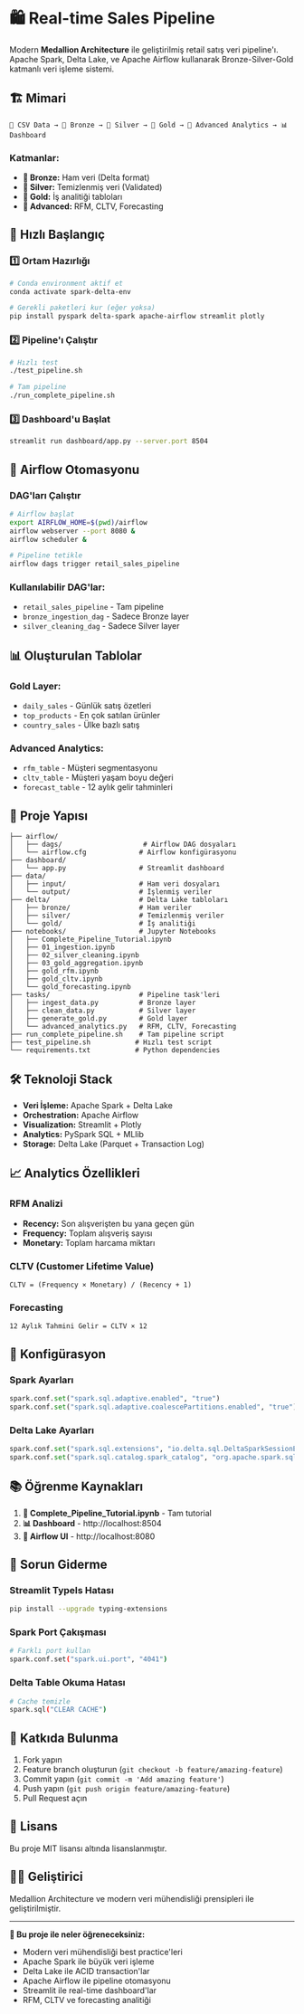 # 🛍️ Real-time Sales Pipeline

Modern **Medallion Architecture** ile geliştirilmiş retail satış veri pipeline'ı. Apache Spark, Delta Lake, ve Apache Airflow kullanarak Bronze-Silver-Gold katmanlı veri işleme sistemi.

## 🏗️ Mimari

```
📁 CSV Data → 🥉 Bronze → 🥈 Silver → 🥇 Gold → 🔬 Advanced Analytics → 📊 Dashboard
```

### Katmanlar:
- **🥉 Bronze:** Ham veri (Delta format)
- **🥈 Silver:** Temizlenmiş veri (Validated)  
- **🥇 Gold:** İş analitiği tabloları
- **🔬 Advanced:** RFM, CLTV, Forecasting

## 🚀 Hızlı Başlangıç

### 1️⃣ Ortam Hazırlığı
```bash
# Conda environment aktif et
conda activate spark-delta-env

# Gerekli paketleri kur (eğer yoksa)
pip install pyspark delta-spark apache-airflow streamlit plotly
```

### 2️⃣ Pipeline'ı Çalıştır
```bash
# Hızlı test
./test_pipeline.sh

# Tam pipeline
./run_complete_pipeline.sh
```

### 3️⃣ Dashboard'u Başlat
```bash
streamlit run dashboard/app.py --server.port 8504
```

## 🤖 Airflow Otomasyonu

### DAG'ları Çalıştır
```bash
# Airflow başlat
export AIRFLOW_HOME=$(pwd)/airflow
airflow webserver --port 8080 &
airflow scheduler &

# Pipeline tetikle
airflow dags trigger retail_sales_pipeline
```

### Kullanılabilir DAG'lar:
- `retail_sales_pipeline` - Tam pipeline
- `bronze_ingestion_dag` - Sadece Bronze layer
- `silver_cleaning_dag` - Sadece Silver layer

## 📊 Oluşturulan Tablolar

### Gold Layer:
- `daily_sales` - Günlük satış özetleri
- `top_products` - En çok satılan ürünler  
- `country_sales` - Ülke bazlı satış

### Advanced Analytics:
- `rfm_table` - Müşteri segmentasyonu
- `cltv_table` - Müşteri yaşam boyu değeri
- `forecast_table` - 12 aylık gelir tahminleri

## 📁 Proje Yapısı

```
├── airflow/
│   ├── dags/                    # Airflow DAG dosyaları
│   └── airflow.cfg             # Airflow konfigürasyonu
├── dashboard/
│   └── app.py                  # Streamlit dashboard
├── data/
│   ├── input/                  # Ham veri dosyaları
│   └── output/                 # İşlenmiş veriler
├── delta/                      # Delta Lake tabloları
│   ├── bronze/                 # Ham veriler
│   ├── silver/                 # Temizlenmiş veriler
│   └── gold/                   # İş analitiği
├── notebooks/                  # Jupyter Notebooks
│   ├── Complete_Pipeline_Tutorial.ipynb
│   ├── 01_ingestion.ipynb
│   ├── 02_silver_cleaning.ipynb
│   ├── 03_gold_aggregation.ipynb
│   ├── gold_rfm.ipynb
│   ├── gold_cltv.ipynb
│   └── gold_forecasting.ipynb
├── tasks/                      # Pipeline task'leri
│   ├── ingest_data.py          # Bronze layer
│   ├── clean_data.py           # Silver layer
│   ├── generate_gold.py        # Gold layer
│   └── advanced_analytics.py   # RFM, CLTV, Forecasting
├── run_complete_pipeline.sh    # Tam pipeline script
├── test_pipeline.sh           # Hızlı test script
└── requirements.txt           # Python dependencies
```

## 🛠️ Teknoloji Stack

- **Veri İşleme:** Apache Spark + Delta Lake
- **Orchestration:** Apache Airflow
- **Visualization:** Streamlit + Plotly
- **Analytics:** PySpark SQL + MLlib
- **Storage:** Delta Lake (Parquet + Transaction Log)

## 📈 Analytics Özellikleri

### RFM Analizi
- **Recency:** Son alışverişten bu yana geçen gün
- **Frequency:** Toplam alışveriş sayısı  
- **Monetary:** Toplam harcama miktarı

### CLTV (Customer Lifetime Value)
```
CLTV = (Frequency × Monetary) / (Recency + 1)
```

### Forecasting
```
12 Aylık Tahmini Gelir = CLTV × 12
```

## 🔧 Konfigürasyon

### Spark Ayarları
```python
spark.conf.set("spark.sql.adaptive.enabled", "true")
spark.conf.set("spark.sql.adaptive.coalescePartitions.enabled", "true")
```

### Delta Lake Ayarları
```python
spark.conf.set("spark.sql.extensions", "io.delta.sql.DeltaSparkSessionExtension")
spark.conf.set("spark.sql.catalog.spark_catalog", "org.apache.spark.sql.delta.catalog.DeltaCatalog")
```

## 📚 Öğrenme Kaynakları

1. **📓 Complete_Pipeline_Tutorial.ipynb** - Tam tutorial
2. **📊 Dashboard** - http://localhost:8504
3. **🤖 Airflow UI** - http://localhost:8080

## 🐛 Sorun Giderme

### Streamlit TypeIs Hatası
```bash
pip install --upgrade typing-extensions
```

### Spark Port Çakışması
```bash
# Farklı port kullan
spark.conf.set("spark.ui.port", "4041")
```

### Delta Table Okuma Hatası
```bash
# Cache temizle
spark.sql("CLEAR CACHE")
```

## 🤝 Katkıda Bulunma

1. Fork yapın
2. Feature branch oluşturun (`git checkout -b feature/amazing-feature`)
3. Commit yapın (`git commit -m 'Add amazing feature'`)
4. Push yapın (`git push origin feature/amazing-feature`)
5. Pull Request açın

## 📄 Lisans

Bu proje MIT lisansı altında lisanslanmıştır.

## 👨‍💻 Geliştirici

Medallion Architecture ve modern veri mühendisliği prensipleri ile geliştirilmiştir.

---

**🎯 Bu proje ile neler öğreneceksiniz:**
- Modern veri mühendisliği best practice'leri
- Apache Spark ile büyük veri işleme
- Delta Lake ile ACID transaction'lar
- Apache Airflow ile pipeline otomasyonu
- Streamlit ile real-time dashboard'lar
- RFM, CLTV ve forecasting analitiği
